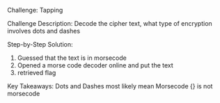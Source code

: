 Challenge: Tapping

Challenge Description:
Decode the cipher text, what type of encryption involves dots and dashes

Step-by-Step Solution:
1. Guessed that the text is in morsecode
2. Opened a morse code decoder online and put the text
3. retrieved flag

Key Takeaways:
Dots and Dashes most likely mean Morsecode
{} is not morsecode